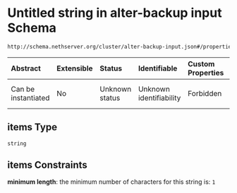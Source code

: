 # Untitled string in alter-backup input Schema

```txt
http://schema.nethserver.org/cluster/alter-backup-input.json#/properties/instances/items
```



| Abstract            | Extensible | Status         | Identifiable            | Custom Properties | Additional Properties | Access Restrictions | Defined In                                                                          |
| :------------------ | :--------- | :------------- | :---------------------- | :---------------- | :-------------------- | :------------------ | :---------------------------------------------------------------------------------- |
| Can be instantiated | No         | Unknown status | Unknown identifiability | Forbidden         | Allowed               | none                | [alter-backup-input.json\*](cluster/alter-backup-input.json "open original schema") |

## items Type

`string`

## items Constraints

**minimum length**: the minimum number of characters for this string is: `1`
